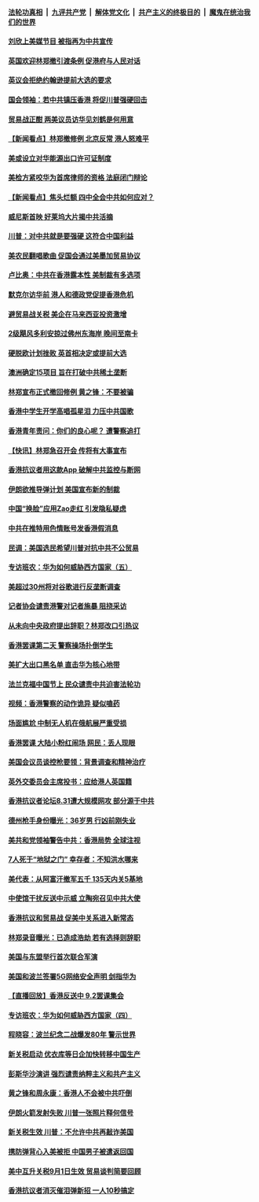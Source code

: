 ####  [法轮功真相](../../../../basic/blob/master/README.md?t=09050513) &nbsp;|&nbsp; [九评共产党](../../../../9ping.md/blob/master/README.md?t=09050513) &nbsp;|&nbsp; [解体党文化](../../../../jtdwh.md/blob/master/README.md?t=09050513)  &nbsp;|&nbsp; [共产主义的终极目的](../../../../gczydzjmd.md/blob/master/README.md?t=09050513) &nbsp;|&nbsp; [魔鬼在统治我们的世界](../../../../mgztzwmdsj.md/blob/master/README.md?t=09050513) 

#### [刘欣上美媒节目 被指再为中共宣传](../pages/nsc418/n11500067.md?t=09050513) 

#### [英国欢迎林郑撤引渡条例 促港府与人民对话](../pages/nsc418/n11499845.md?t=09050513) 

#### [英议会拒绝约翰逊提前大选的要求](../pages/nsc418/n11499632.md?t=09050513) 

#### [国会领袖：若中共镇压香港 将促川普强硬回击](../pages/nsc418/n11499397.md?t=09050513) 

#### [贸易战正酣 两美议员访华见刘鹤是何用意](../pages/nsc418/n11499741.md?t=09050513) 

#### [【新闻看点】林郑撤修例 北京反常 港人怒难平](../pages/nsc418/n11499456.md?t=09050513) 

#### [美或设立对华能源出口许可证制度](../pages/nsc418/n11499607.md?t=09050513) 

#### [美检方紧咬华为首席律师的资格 法庭闭门辩论](../pages/nsc418/n11499361.md?t=09050513) 

#### [【新闻看点】焦头烂额 四中全会中共如何应对？](../pages/nsc418/n11499393.md?t=09050513) 

#### [威尼斯首映 好莱坞大片揭中共活摘](../pages/nsc418/n11497103.md?t=09050513) 

#### [川普：对中共就是要强硬 这符合中国利益](../pages/nsc418/n11499376.md?t=09050513) 

#### [美农民翻唱歌曲 促国会通过美墨加贸易协议](../pages/nsc418/n11499069.md?t=09050513) 

#### [卢比奥：中共在香港露本性 美制裁有多选项](../pages/nsc418/n11499090.md?t=09050513) 

#### [默克尔访华前 港人和德政党促提香港危机](../pages/nsc418/n11499037.md?t=09050513) 

#### [避贸易战关税 美企在马来西亚投资激增](../pages/nsc418/n11498912.md?t=09050513) 

#### [2级飓风多利安掠过佛州东海岸 晚间至南卡](../pages/nsc418/n11498976.md?t=09050513) 

#### [硬脱欧计划挫败 英首相决定或提前大选](../pages/nsc418/n11498992.md?t=09050513) 

#### [澳洲确定15项目 旨在打破中共稀土垄断](../pages/nsc418/n11498449.md?t=09050513) 

#### [林郑宣布正式撤回修例 黄之锋：不要被骗](../pages/nsc418/n11498649.md?t=09050513) 

#### [香港中学生开学高唱孤星泪 力压中共国歌](../pages/nsc418/n11498453.md?t=09050513) 

#### [香港青年责问：你们的良心呢？ 遭警察追打](../pages/nsc418/n11498343.md?t=09050513) 

#### [【快讯】林郑急召开会 传将有大事宣布](../pages/nsc418/n11498253.md?t=09050513) 

#### [香港抗议者用这款App 破解中共监控与断网](../pages/nsc418/n11497915.md?t=09050513) 

#### [伊朗欲推导弹计划 美国宣布新的制裁](../pages/nsc418/n11497219.md?t=09050513) 

#### [中国“换脸”应用Zao走红 引发隐私疑虑](../pages/nsc418/n11497194.md?t=09050513) 

#### [中共在推特用色情账号发香港假消息](../pages/nsc418/n11497128.md?t=09050513) 

#### [民调：美国选民希望川普对抗中共不公贸易](../pages/nsc418/n11497185.md?t=09050513) 

#### [专访班农：华为如何威胁西方国家（五）](../pages/nsc418/n11497102.md?t=09050513) 

#### [美超过30州将对谷歌进行反垄断调查](../pages/nsc418/n11496865.md?t=09050513) 

#### [记者协会谴责港警对记者施暴 阻挠采访](../pages/nsc418/n11496893.md?t=09050513) 

#### [从未向中央政府提出辞职？林郑改口引热议](../pages/nsc418/n11496660.md?t=09050513) 

#### [香港罢课第二天 警察操场扑倒学生](../pages/nsc418/n11496225.md?t=09050513) 

#### [美扩大出口黑名单 直击华为核心地带](../pages/nsc418/n11469002.md?t=09050513) 

#### [法兰克福中国节上 民众谴责中共迫害法轮功](../pages/nsc418/n11492087.md?t=09050513) 

#### [视频：香港警察的动作诡异 疑似嗑药](../pages/nsc418/n11495956.md?t=09050513) 

#### [场面尴尬 中制无人机在俄航展严重受损](../pages/nsc418/n11495777.md?t=09050513) 

#### [香港罢课 大陆小粉红闹场 网民：丢人现眼](../pages/nsc418/n11495463.md?t=09050513) 

#### [美国会议员谈控枪要领：背景调查和精神治疗](../pages/nsc418/n11495067.md?t=09050513) 

#### [英外交委员会主席投书：应给港人英国籍](../pages/nsc418/n11494592.md?t=09050513) 

#### [香港抗议者论坛8.31遭大规模网攻 部分源于中共](../pages/nsc418/n11494734.md?t=09050513) 

#### [德州枪手身份曝光：36岁男 行凶前刚失业](../pages/nsc418/n11494769.md?t=09050513) 

#### [美共和党领袖警告中共：香港局势 全球注视](../pages/nsc418/n11494644.md?t=09050513) 

#### [7人死于“地狱之门” 幸存者：不知洪水哪来](../pages/nsc418/n11494609.md?t=09050513) 

#### [美代表：从阿富汗撤军五千 135天内关5基地](../pages/nsc418/n11494215.md?t=09050513) 

#### [中使馆干扰反送中示威 立陶宛召见中共大使](../pages/nsc418/n11494482.md?t=09050513) 

#### [香港抗议和贸易战 促美中关系进入新常态](../pages/nsc418/n11494180.md?t=09050513) 

#### [林郑录音曝光：已造成浩劫 若有选择则辞职](../pages/nsc418/n11494272.md?t=09050513) 

#### [美国与东盟举行首次联合军演](../pages/nsc418/n11494005.md?t=09050513) 

#### [美国和波兰签署5G网络安全声明 剑指华为](../pages/nsc418/n11494094.md?t=09050513) 

#### [【直播回放】香港反送中 9.2罢课集会](../pages/nsc418/n11492004.md?t=09050513) 

#### [专访班农：华为如何威胁西方国家（四）](../pages/nsc418/n11492276.md?t=09050513) 

#### [程晓容：波兰纪念二战爆发80年 警示世界](../pages/nsc418/n11492975.md?t=09050513) 

#### [新关税启动 优衣库等日企加快转移中国生产](../pages/nsc418/n11492817.md?t=09050513) 

#### [彭斯华沙演讲 强烈谴责纳粹主义和共产主义](../pages/nsc418/n11492441.md?t=09050513) 

#### [黄之锋和周永康：香港人不会被中共吓倒](../pages/nsc418/n11492261.md?t=09050513) 

#### [伊朗火箭发射失败 川普一张照片释何信号](../pages/nsc418/n11492188.md?t=09050513) 

#### [新关税生效 川普：不允许中共再敲诈美国](../pages/nsc418/n11492184.md?t=09050513) 

#### [携防弹背心入美被拒 中国男子被遣返回国](../pages/nsc418/n11492038.md?t=09050513) 

#### [美中互升关税9月1日生效 贸易谈判简要回顾](../pages/nsc418/n11491695.md?t=09050513) 

#### [香港抗议者消灭催泪弹新招 一人10秒搞定](../pages/nsc418/n11491556.md?t=09050513) 

